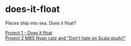 does-it-float
=============
Places ship into sea. Does it float?

[Project 1 - Does it float](https://github.com/troy-harris-oz/does-it-float/wiki/Project-1---Does-it-float)   
[Project 2 MBS Nyan catz and "Don't hate on Scala study!"](https://github.com/troy-harris-oz/does-it-float/wiki/Project-2---MBS-Nyan-catz-and-%22Don't-hate-on-Scala-study!%22)


